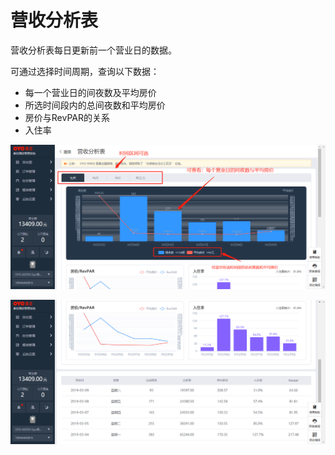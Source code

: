 # 营收分析表

营收分析表每日更新前一个营业日的数据。

可通过选择时间周期，查询以下数据：

* 每一个营业日的间夜数及平均房价
* 所选时间段内的总间夜数和平均房价
* 房价与RevPAR的关系
* 入住率

![](../../../.gitbook/assets/image%20%28240%29.png)

![](../../../.gitbook/assets/image%20%28197%29.png)

